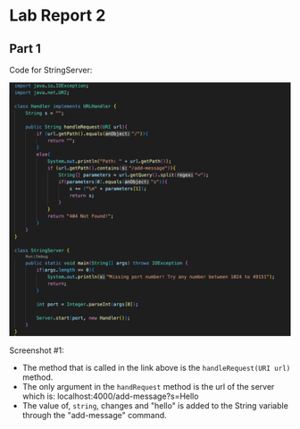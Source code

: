 # Lab Report 2

## Part 1

Code for StringServer:

![Image](StringServerCode.jpg)


Screenshot #1:

- The method that is called in the link above is the `handleRequest(URI url)` method. 
- The only argument in the `handRequest` method is the url of the server which is: localhost:4000/add-message?s=Hello
- The value of, `string`, changes and "hello" is added to the String variable through the "add-message" command.
